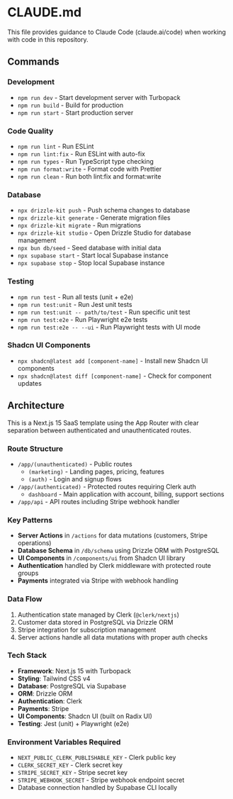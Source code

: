 # CLAUDE.md

This file provides guidance to Claude Code (claude.ai/code) when working with code in this repository.

## Commands

### Development
- `npm run dev` - Start development server with Turbopack
- `npm run build` - Build for production
- `npm run start` - Start production server

### Code Quality
- `npm run lint` - Run ESLint
- `npm run lint:fix` - Run ESLint with auto-fix
- `npm run types` - Run TypeScript type checking
- `npm run format:write` - Format code with Prettier
- `npm run clean` - Run both lint:fix and format:write

### Database
- `npx drizzle-kit push` - Push schema changes to database
- `npx drizzle-kit generate` - Generate migration files
- `npx drizzle-kit migrate` - Run migrations
- `npx drizzle-kit studio` - Open Drizzle Studio for database management
- `npx bun db/seed` - Seed database with initial data
- `npx supabase start` - Start local Supabase instance
- `npx supabase stop` - Stop local Supabase instance

### Testing
- `npm run test` - Run all tests (unit + e2e)
- `npm run test:unit` - Run Jest unit tests
- `npm run test:unit -- path/to/test` - Run specific unit test
- `npm run test:e2e` - Run Playwright e2e tests
- `npm run test:e2e -- --ui` - Run Playwright tests with UI mode

### Shadcn UI Components
- `npx shadcn@latest add [component-name]` - Install new Shadcn UI components
- `npx shadcn@latest diff [component-name]` - Check for component updates

## Architecture

This is a Next.js 15 SaaS template using the App Router with clear separation between authenticated and unauthenticated routes.

### Route Structure
- `/app/(unauthenticated)` - Public routes
  - `(marketing)` - Landing pages, pricing, features
  - `(auth)` - Login and signup flows
- `/app/(authenticated)` - Protected routes requiring Clerk auth
  - `dashboard` - Main application with account, billing, support sections
- `/app/api` - API routes including Stripe webhook handler

### Key Patterns
- **Server Actions** in `/actions` for data mutations (customers, Stripe operations)
- **Database Schema** in `/db/schema` using Drizzle ORM with PostgreSQL
- **UI Components** in `/components/ui` from Shadcn UI library
- **Authentication** handled by Clerk middleware with protected route groups
- **Payments** integrated via Stripe with webhook handling

### Data Flow
1. Authentication state managed by Clerk (`@clerk/nextjs`)
2. Customer data stored in PostgreSQL via Drizzle ORM
3. Stripe integration for subscription management
4. Server actions handle all data mutations with proper auth checks

### Tech Stack
- **Framework**: Next.js 15 with Turbopack
- **Styling**: Tailwind CSS v4
- **Database**: PostgreSQL via Supabase
- **ORM**: Drizzle ORM
- **Authentication**: Clerk
- **Payments**: Stripe
- **UI Components**: Shadcn UI (built on Radix UI)
- **Testing**: Jest (unit) + Playwright (e2e)

### Environment Variables Required
- `NEXT_PUBLIC_CLERK_PUBLISHABLE_KEY` - Clerk public key
- `CLERK_SECRET_KEY` - Clerk secret key
- `STRIPE_SECRET_KEY` - Stripe secret key
- `STRIPE_WEBHOOK_SECRET` - Stripe webhook endpoint secret
- Database connection handled by Supabase CLI locally